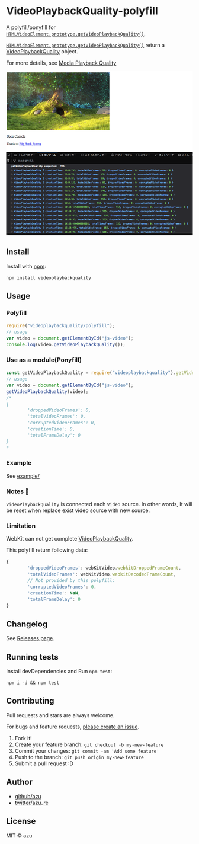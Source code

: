 # VideoPlaybackQuality-polyfill

A polyfill/ponyfill for [`HTMLVideoElement.prototype.getVideoPlaybackQuality()`](https://developer.mozilla.org/ja/docs/Web/API/HTMLVideoElement/getVideoPlaybackQuality "HTMLVideoElement.getVideoPlaybackQuality()").

[`HTMLVideoElement.prototype.getVideoPlaybackQuality()`](https://developer.mozilla.org/ja/docs/Web/API/HTMLVideoElement/getVideoPlaybackQuality "HTMLVideoElement.getVideoPlaybackQuality()") return a [VideoPlaybackQuality](https://developer.mozilla.org/en-US/docs/Web/API/VideoPlaybackQuality "VideoPlaybackQuality - Web APIs | MDN") object.


For more details, see [Media Playback Quality](https://wicg.github.io/media-playback-quality/#videoplaybackquality-interface "Media Playback Quality")

[![example](./doc/example.png)](./example/)

## Install

Install with [npm](https://www.npmjs.com/):

    npm install videoplaybackquality

## Usage

### Polyfill

```js
require("videoplaybackquality/polyfill");
// usage
var video = document.getElementById("js-video");
console.log(video.getVideoPlaybackQuality());
```

### Use as a module(Ponyfill)

```js
const getVideoPlaybackQuality = require("videoplaybackquality").getVideoPlaybackQuality;
// usage
var video = document.getElementById("js-video");
getVideoPlaybackQuality(video);
/*
{
        'droppedVideoFrames': 0,
        'totalVideoFrames': 0,
        'corruptedVideoFrames': 0,
        'creationTime': 0,
        'totalFrameDelay': 0
}
*
```

### Example

See [example/](example)

### Notes :memo:

`VideoPlaybackQuality` is connected each `Video` source.
In other words, It will be reset when replace exist video source with new source.

### Limitation

WebKit can not get complete [VideoPlaybackQuality](https://developer.mozilla.org/en-US/docs/Web/API/VideoPlaybackQuality "VideoPlaybackQuality - Web APIs | MDN").

This polyfill return following data:

```js
{
        'droppedVideoFrames': webKitVideo.webkitDroppedFrameCount,
        'totalVideoFrames': webKitVideo.webkitDecodedFrameCount,
        // Not provided by this polyfill:
        'corruptedVideoFrames': 0,
        'creationTime': NaN,
        'totalFrameDelay': 0
}
```

## Changelog

See [Releases page](https://github.com/azu/VideoPlaybackQuality-polyfill/releases).

## Running tests

Install devDependencies and Run `npm test`:

    npm i -d && npm test

## Contributing

Pull requests and stars are always welcome.

For bugs and feature requests, [please create an issue](https://github.com/azu/VideoPlaybackQuality-polyfill/issues).

1. Fork it!
2. Create your feature branch: `git checkout -b my-new-feature`
3. Commit your changes: `git commit -am 'Add some feature'`
4. Push to the branch: `git push origin my-new-feature`
5. Submit a pull request :D

## Author

- [github/azu](https://github.com/azu)
- [twitter/azu_re](https://twitter.com/azu_re)

## License

MIT © azu
